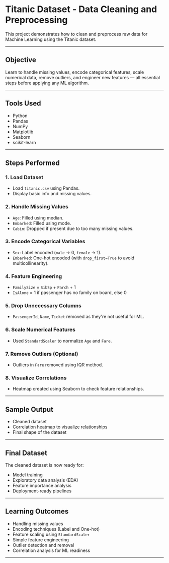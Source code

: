 # Titanic Dataset - Data Cleaning and Preprocessing

This project demonstrates how to clean and preprocess raw data for Machine Learning using the Titanic dataset.

---

## Objective

Learn to handle missing values, encode categorical features, scale numerical data, remove outliers, and engineer new features — all essential steps before applying any ML algorithm.

---

## Tools Used

- Python
- Pandas
- NumPy
- Matplotlib
- Seaborn
- scikit-learn

---

## Steps Performed

### 1. Load Dataset
- Load `titanic.csv` using Pandas.
- Display basic info and missing values.

### 2. Handle Missing Values
- `Age`: Filled using median.
- `Embarked`: Filled using mode.
- `Cabin`: Dropped if present due to too many missing values.

### 3. Encode Categorical Variables
- `Sex`: Label encoded (`male` → 0, `female` → 1).
- `Embarked`: One-hot encoded (with `drop_first=True` to avoid multicollinearity).

### 4. Feature Engineering
- `FamilySize` = `SibSp` + `Parch` + 1
- `IsAlone` = 1 if passenger has no family on board, else 0

### 5. Drop Unnecessary Columns
- `PassengerId`, `Name`, `Ticket` removed as they're not useful for ML.

### 6. Scale Numerical Features
- Used `StandardScaler` to normalize `Age` and `Fare`.

### 7. Remove Outliers (Optional)
- Outliers in `Fare` removed using IQR method.

### 8. Visualize Correlations
- Heatmap created using Seaborn to check feature relationships.

---

## Sample Output

- Cleaned dataset 
- Correlation heatmap to visualize relationships
- Final shape of the dataset

---

## Final Dataset

The cleaned dataset is now ready for:
- Model training
- Exploratory data analysis (EDA)
- Feature importance analysis
- Deployment-ready pipelines

---

## Learning Outcomes

- Handling missing values
- Encoding techniques (Label and One-hot)
- Feature scaling using `StandardScaler`
- Simple feature engineering
- Outlier detection and removal
- Correlation analysis for ML readiness

---


